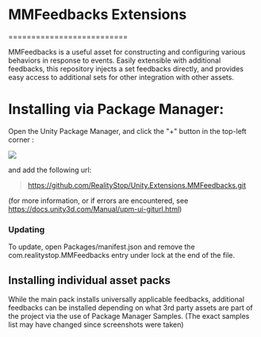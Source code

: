 # MMFeedbacks Extensions
==========================

MMFeedbacks is a useful asset for constructing and configuring various behaviors in response to events.  Easily extensible with additional feedbacks, this repository injects a set feedbacks directly, and provides easy access to additional sets for other integration with other assets.  


# Installing via Package Manager:

Open the Unity Package Manager, and click the "+" button in the top-left corner :

![](https://imgur.com/v92tiFD.png)

and add the following url:

> https://github.com/RealityStop/Unity.Extensions.MMFeedbacks.git

(for more information, or if errors are encountered, see https://docs.unity3d.com/Manual/upm-ui-giturl.html)

### Updating
To update, open Packages/manifest.json and remove the com.realitystop.MMFeedbacks entry under lock at the end of the file.

## Installing individual asset packs

While the main pack installs universally applicable feedbacks, additional feedbacks can be installed depending on what 3rd party assets are part of the project via the use of Package Manager Samples.  (The exact samples list may have changed since screenshots were taken)
